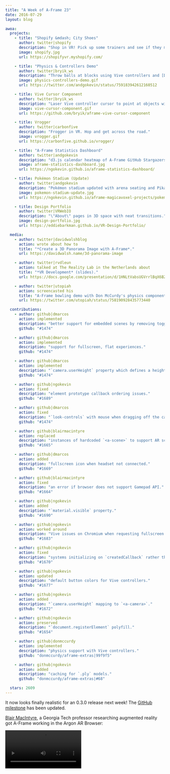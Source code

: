 ```yaml
---
title: "A Week of A-Frame 23"
date: 2016-07-29
layout: blog

awoa:
  projects:
    - title: "Shopify &mdash; City Shoes"
      author: twitter|shopify
      description: "Shop in VR! Pick up some trainers and see if they match your swagga."
      image: shopify.jpg
      url: https://shopifyvr.myshopify.com/

    - title: "Physics & Controllers Demo"
      author: twitter|bryik_ws
      description: "Throw balls at blocks using Vive controllers and [Don McCurdy's](https://twitter.com/donrmccurdy) physics."
      image: physics-controllers-demo.gif
      url: https://twitter.com/andgokevin/status/759183942612160512

    - title: Vive Cursor Component
      author: twitter|bryik_ws
      description: "Laser Vive controller cursor to point at objects with your hands."
      image: vive-cursor-component.gif
      url: https://github.com/bryik/aframe-vive-cursor-component

    - title: Vrogger
      author: twitter|carbonfive
      description: "Frogger in VR. Hop and get across the road."
      image: vrogger.gif
      url: https://carbonfive.github.io/vrogger/

    - title: "A-Frame Statistics Dashboard"
      author: twitter|andgokevin
      description: "d3.js calendar heatmap of A-Frame GitHub Stargazers per day."
      image: aframe-statistics-dashboard.jpg
      url: https://ngokevin.github.io/aframe-statistics-dashboard/

    - title: Pokémon Stadium (Update)
      author: twitter|andgokevin
      description: "Pokémon stadium updated with arena seating and Pikachu!"
      image: pokemon-stadium-update.jpg
      url: https://ngokevin.github.io/aframe-magicavoxel-projects/pokemon/

    - title: Design Portfolio
      author: twitter|VRWebIO
      description: "\"About\" pages in 3D space with neat transitions."
      image: design-portfolio.jpg
      url: https://eddiebarkman.github.io/VR-Design-Portfolio/

  media:
    - author: twitter|davidwalshblog
      action: wrote about how to
      title: "*Create a 3D Panorama Image with A-Frame*."
      url: https://davidwalsh.name/3d-panorama-image

    - author: twitter|rvdleun
      action: talked at The Reality Lab in the Netherlands about
      title: "*VR Development* (slides)."
      url: https://docs.google.com/presentation/d/1HNLtVabsUGVrrlBqX6BZ7fVvmHz3Zd6mGPblunYPy6U/edit#slide=id.g1496fca36c_0_0

    - author: twitter|utopiah
      action: screencasted his
      title: "A-Frame bowling demo with Don McCurdy's physics component."
      url: https://twitter.com/utopiah/status/758190928435773440

  contributions:
    - author: github|dmarcos
      action: implemented
      description: "better support for embedded scenes by removing toggling styles when doing `<a-scene embedded>`."
      github: "#1474"

    - author: github|dmarcos
      action: implemented
      description: "support for fullscreen, flat experiences."
      github: "#1474"

    - author: github|dmarcos
      action: implemented
      description: "`camera.userHeight` property which defines a height offset that is removed when entering VR to resolve flat vs. VR camera height."
      github: "#1474"

    - author: github|ngokevin
      action: fixed
      description: "element prototype callback ordering issues."
      github: "#1689"

    - author: github|dmarcos
      action: fixed
      description: "`look-controls` with mouse when dragging off the canvas."
      github: "#1474"

    - author: github|blairmacintyre
      action: replaced
      description: "instances of hardcoded `<a-scene>` to support AR scenes."
      github: "#1665"

    - author: github|dmarcos
      action: added
      description: "fullscreen icon when headset not connected."
      github: "#1669"

    - author: github|blairmacintyre
      action: fixed
      description: "an error if browser does not support Gamepad API."
      github: "#1664"

    - author: github|ngokevin
      action: added
      description: "`material.visible` property."
      github: "#1690"

    - author: github|ngokevin
      action: worked around
      description: "Vive issues on Chromium when requesting fullscreen on canvas that is being presented to headset."
      github: "#1683"

    - author: github|ngokevin
      action: fixed
      description: "systems initializing on `createdCallback` rather than `attachedCallback`."
      github: "#1670"

    - author: github|ngokevin
      action: updated
      description: "default button colors for Vive controllers."
      github: "#1677"

    - author: github|ngokevin
      action: added
      description: "`camera.userHeight` mapping to `<a-camera>`."
      github: "#1672"

    - author: github|ngokevin
      action: preserved
      description: "`document.registerElement` polyfill."
      github: "#1654"

    - author: github|donmccurdy
      action: implemented
      description: "physics support with Vive controllers."
      github: "donmccurdy/aframe-extras|99f9f5"

    - author: github|ngokevin
      action: added
      description: "caching for `.ply` models."
      github: "donmccurdy/aframe-extras|#68"

  stars: 2609
---
```


It now looks finally realistic for an 0.3.0 release next week! The [GitHub
milestone](https://github.com/aframevr/aframe/milestone/2) has been updated.

[Blair MacIntyre](http://blairmacintyre.me/), a Georgia Tech professor researching
augmented reality got A-Frame working in the Argon AR Browser:

<video autoplay loop src="/images/awoa/argon.mp4" width="240"></video>
